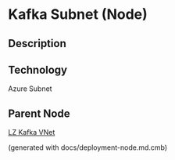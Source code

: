 # Kafka Subnet (Node)
## Description


## Technology
Azure Subnet

## Parent Node
[LZ Kafka VNet](../../../mybank/it-management/azure/plz-kafka-vnet.md)


(generated with docs/deployment-node.md.cmb)
